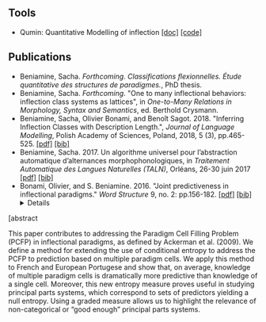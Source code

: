 
## Tools

* Qumin: Quantitative Modelling of inflection [[doc]](http://drehu.linguist.univ-paris-diderot.fr/qumin/) [[code]](https://github.com/XachaB/Qumin)

## Publications

* Beniamine, Sacha. *Forthcoming*. *Classifications flexionnelles. Étude quantitative des structures de paradigmes.*, PhD thesis.
* Beniamine, Sacha. *Forthcoming*. "One to many inflectional behaviors: inflection class systems as lattices", in *One-to-Many Relations in Morphology, Syntax and Semantics*, ed. Berthold Crysmann.
* Beniamine, Sacha, Olivier Bonami, and Benoît Sagot. 2018. "Inferring Inflection Classes with Description Length.", *Journal of Language Modelling*, Polish Academy of Sciences, Poland, 2018, 5 (3), pp.465-525. [[pdf]](https://hal.inria.fr/hal-01718879/document) [[bib]](https://halshs.archives-ouvertes.fr/hal-01718879v1/bibtex)
* Beniamine, Sacha. 2017. Un algorithme universel pour l’abstraction automatique d’alternances morphophonologiques, in *Traitement Automatique des Langues Naturelles (TALN)*, Orléans, 26-30 juin 2017 [[pdf]](https://hal.inria.fr/hal-01615899/document) [[bib]](https://hal.inria.fr/hal-01615899v1/bibtex)
* Bonami, Olivier, and S. Beniamine. 2016. "Joint predictiveness in inflectional paradigms." *Word Structure* 9, no. 2: pp.156-182. [[pdf]](https://www.euppublishing.com/doi/pdfplus/10.3366/word.2016.0092) [[bib]](http://www.llf.cnrs.fr/fr/biblio/export/bibtex/4789) <details>
 <summary>[abstract</summary>

This paper contributes to addressing the Paradigm Cell Filling Problem (PCFP) in inflectional paradigms, as defined by Ackerman et al. (2009). We define a method for extending the use of conditional entropy to address the PCFP to prediction based on multiple paradigm cells. We apply this method to French and European Portugese and show that, on average, knowledge of multiple paradigm cells is dramatically more predictive than knowledge of a single cell. Moreover, this new entropy measure proves useful in studying principal parts systems, which correspond to sets of predictors yielding a null entropy. Using a graded measure allows us to highlight the relevance of non-categorical or “good enough” principal parts systems.
</details>
